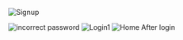 ![Signup](https://github.com/SofiaAhmed998/MAD-Theory/assets/113821483/8d3fa005-4e80-458f-b1cd-755004d5b299)

![incorrect password](https://github.com/SofiaAhmed998/MAD-Theory/assets/113821483/09e99ae6-8e28-4049-8516-ded0403e91f7)
![Login1](https://github.com/SofiaAhmed998/MAD-Theory/assets/113821483/2187a2c6-1ba3-434c-9f27-b90948e6739e)
![Home After login](https://github.com/SofiaAhmed998/MAD-Theory/assets/113821483/aae43ea3-8c0a-4151-a025-b971f31d3b80)
